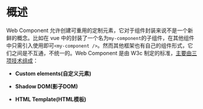 # 概述

Web Component 允许创建可重用的定制元素，它对于组件封装来说不是一个新鲜的概念。比如在 vue 中的封装了一个名为`my-component`的子组件，在其他组件中只需引入使用即可`<my-component />`。然而其他框架也有自己的组件形式，它们之间是不互通，不统一的。Web Component 是由 W3c 制定的标准，[主要由三项技术组成](https://developer.mozilla.org/zh-CN/docs/Web/Web_Components#%E6%A6%82%E5%BF%B5%E5%92%8C%E4%BD%BF%E7%94%A8)：

- **Custom elements(自定义元素)**

- **Shadow DOM(影子DOM)**

- **HTML Template(HTML模板)**